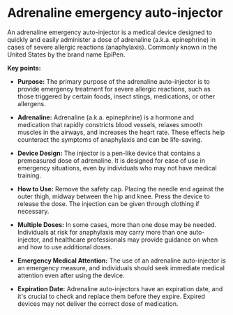 # Adrenaline emergency auto-injector

An adrenaline emergency auto-injector is a medical device designed to quickly and easily administer a dose of adrenaline (a.k.a. epinephrine) in cases of severe allergic reactions (anaphylaxis). Commonly known in the United States by the brand name EpiPen.

**Key points:**

* **Purpose:** The primary purpose of the adrenaline auto-injector is to provide emergency treatment for severe allergic reactions, such as those triggered by certain foods, insect stings, medications, or other allergens.

* **Adrenaline:** Adrenaline (a.k.a. epinephrine) is a hormone and medication that rapidly constricts blood vessels, relaxes smooth muscles in the airways, and increases the heart rate. These effects help counteract the symptoms of anaphylaxis and can be life-saving.

* **Device Design:** The injector is a pen-like device that contains a premeasured dose of adrenaline. It is designed for ease of use in emergency situations, even by individuals who may not have medical training.

* **How to Use:** Remove the safety cap. Placing the needle end against the outer thigh, midway between the hip and knee. Press the device to release the dose. The injection can be given through clothing if necessary.

* **Multiple Doses:** In some cases, more than one dose may be needed. Individuals at risk for anaphylaxis may carry more than one auto-injector, and healthcare professionals may provide guidance on when and how to use additional doses.

* **Emergency Medical Attention:** The use of an adrenaline auto-injector is an emergency measure, and individuals should seek immediate medical attention even after using the device.

* **Expiration Date:** Adrenaline auto-injectors have an expiration date, and it's crucial to check and replace them before they expire. Expired devices may not deliver the correct dose of medication.
